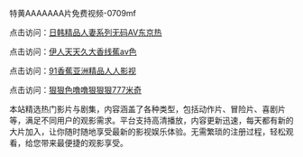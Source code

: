 特黄AAAAAAA片免费视频-0709mf

点击访问：<a href="https://heiliaoxqkkct.pages.dev">日韩精品人妻系列无码AV东京热</a>

点击访问：<a href="https://heiliaoxwd5i8.pages.dev">伊人天天久大香线蕉av色</a>

点击访问：<a href="https://heiliaowt0d7p.pages.dev">91香蕉亚洲精品人人影视</a>

点击访问：<a href="https://heiliaoga6s9v.pages.dev">狠狠色噜噜狠狠狠777米奇</a>

本站精选热门影片与剧集，内容涵盖了各种类型，包括动作片、冒险片、喜剧片等，满足不同用户的观影需求。平台支持高清播放，内容更新迅速，每天都有新的大片加入，让你随时随地享受最新的影视娱乐体验。无需繁琐的注册过程，轻松观看，给您带来最便捷的观影享受。

<span style="display:none;">[Canonical link](https://github.com/dc20250709/dc10 ）</span>
